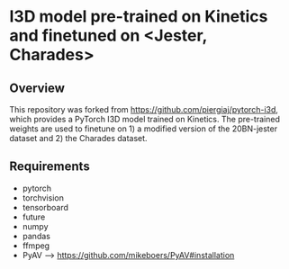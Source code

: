 # I3D model pre-trained on Kinetics and finetuned on <Jester, Charades>

## Overview
This repository was forked from https://github.com/piergiaj/pytorch-i3d, which provides a PyTorch I3D model trained on Kinetics. The pre-trained weights are used to finetune on 1) a modified version of the 20BN-jester dataset and 2) the Charades dataset.

## Requirements
* pytorch
* torchvision
* tensorboard
* future
* numpy
* pandas
* ffmpeg
* PyAV --> https://github.com/mikeboers/PyAV#installation
